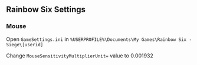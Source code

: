 ## Rainbow Six Settings  

### Mouse  

Open `GameSettings.ini` in `%USERPROFILE%\Documents\My Games\Rainbow Six - Siege\[userid]`  

Change `MouseSensitivityMultiplierUnit=` value to 0.001932  
